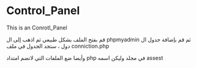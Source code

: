 # Control_Panel
This is an Conrotl_Panel

قم بفتح الملف بشكل طبيعي 
ثم اذهب إلى ال phpmyadmin 
ثم قم بإضافة جدول ال دول ، ستجد الجدول في ملف conniction.php

وأيضا ضع الملفات التي لاتضم امتداد php 
في مجلد وليكن اسمه assest 
